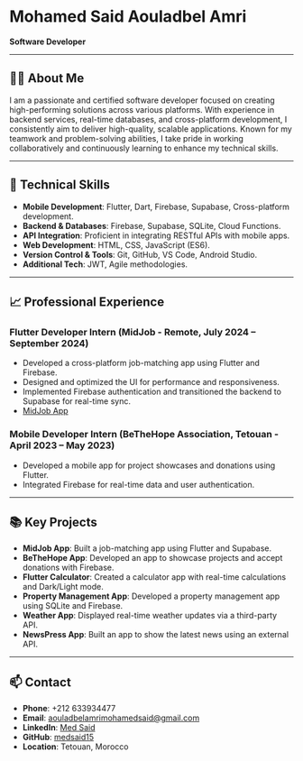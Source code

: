 # Mohamed Said Aouladbel Amri

**Software Developer**

---

## 👨‍💻 About Me

I am a passionate and certified software developer focused on creating high-performing solutions across various platforms. With experience in backend services, real-time databases, and cross-platform development, I consistently aim to deliver high-quality, scalable applications. Known for my teamwork and problem-solving abilities, I take pride in working collaboratively and continuously learning to enhance my technical skills.

---

## 🔧 Technical Skills

- **Mobile Development**: Flutter, Dart, Firebase, Supabase, Cross-platform development.
- **Backend & Databases**: Firebase, Supabase, SQLite, Cloud Functions.
- **API Integration**: Proficient in integrating RESTful APIs with mobile apps.
- **Web Development**: HTML, CSS, JavaScript (ES6).
- **Version Control & Tools**: Git, GitHub, VS Code, Android Studio.
- **Additional Tech**: JWT, Agile methodologies.

---

## 📈 Professional Experience

### Flutter Developer Intern (MidJob - Remote, July 2024 – September 2024)
- Developed a cross-platform job-matching app using Flutter and Firebase.
- Designed and optimized the UI for performance and responsiveness.
- Implemented Firebase authentication and transitioned the backend to Supabase for real-time sync.
- [MidJob App](https://www.midjob.com)

### Mobile Developer Intern (BeTheHope Association, Tetouan - April 2023 – May 2023)
- Developed a mobile app for project showcases and donations using Flutter.
- Integrated Firebase for real-time data and user authentication.

---

## 📚 Key Projects

- **MidJob App**: Built a job-matching app using Flutter and Supabase.
- **BeTheHope App**: Developed an app to showcase projects and accept donations with Firebase.
- **Flutter Calculator**: Created a calculator app with real-time calculations and Dark/Light mode.
- **Property Management App**: Developed a property management app using SQLite and Firebase.
- **Weather App**: Displayed real-time weather updates via a third-party API.
- **NewsPress App**: Built an app to show the latest news using an external API.

---

## 📫 Contact

- **Phone**: +212 633934477
- **Email**: aouladbelamrimohamedsaid@gmail.com
- **LinkedIn**: [Med Said](https://www.linkedin.com/in/med-said-6534b9206/)
- **GitHub**: [medsaid15](https://github.com/medsaid15)
- **Location**: Tetouan, Morocco

<!--
# Mohamed Said Aouladbel Amri

**Flutter Developer**

---

## 👨‍💻 About Me

I am a certified mobile application developer with a strong focus on Flutter and Dart technologies. I am motivated to put my skills to use by creating robust and performant mobile applications, while continually enhancing my expertise in multiplatform development. Known for my collaborative spirit and problem-solving abilities, I am dedicated to contributing to development projects and actively engaging with the community.

---

## 🔧 Technical Skills

- **Flutter, Dart**: Proficient in developing mobile applications with Flutter and Dart.
- **API Integration**: Experienced in integrating APIs with mobile applications.
- **Firebase**: Knowledgeable in using Firebase for backend services and Firestore DB.
- **SQLite**: Local Database.
- **HTML, CSS**: Strong foundation in web technologies.
- **Git & GitHub**: Efficient in version control using Git and managing repositories on GitHub.
- **Agile**: Familiar with Agile methodologies for project management.
- **Excel, Word**: Skilled in using Microsoft Office tools for documentation and data management.
- **Facebook Ads**: Understanding of running and managing Facebook ad campaigns.


---

## 📫 Contact

- **Phone**: +212 633934477
- **Email**: aouladbelamrimohamedsaid@gmail.com
- **LinkedIn**: [Med said](https://www.linkedin.com/in/med-said-6534b9206/)
- **Location**: Tetouan, Morocco
-->



<!--
**Medsaid15/medsaid15** is a ✨ _special_ ✨ repository because its `README.md` (this file) appears on your GitHub profile.

Here are some ideas to get you started:

- 🔭 I’m currently working on ...
- 🌱 I’m currently learning ...
- 👯 I’m looking to collaborate on ...
- 🤔 I’m looking for help with ...
- 💬 Ask me about ...
- 📫 How to reach me: ...
- 😄 Pronouns: ...
- ⚡ Fun fact: ...
-->
